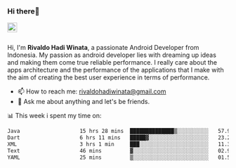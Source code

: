 ### Hi there👋
<a href="https://www.linkedin.com/in/rivaldohadiwinata/">
  <img align="left" alt="Rivaldo's LinkedIN" width="22px" src="https://upload.wikimedia.org/wikipedia/commons/8/81/LinkedIn_icon.svg" />
</a>

<br/>
<br/>

Hi, I'm **Rivaldo Hadi Winata**, a passionate Android Developer from Indonesia. 
My passion as android developer lies with dreaming up ideas and making them come true reliable performance. 
I really care about the apps architecture and the performance of the applications that I make with the aim of creating the best user experience in terms of performance.

- 📫 How to reach me: [rivaldohadiwinata@gmail.com](mailto:rivaldohadiwinata@gmail.com)
- 💬 Ask me about anything and let's be friends.

📊 This week i spent my time on:


<!--START_SECTION:waka-->

```txt
Java                   15 hrs 28 mins  ██████████████▒░░░░░░░░░░   57.96 %
Dart                   6 hrs 11 mins   █████▓░░░░░░░░░░░░░░░░░░░   23.20 %
XML                    3 hrs 1 min     ███░░░░░░░░░░░░░░░░░░░░░░   11.36 %
Text                   46 mins         ▓░░░░░░░░░░░░░░░░░░░░░░░░   02.91 %
YAML                   25 mins         ▒░░░░░░░░░░░░░░░░░░░░░░░░   01.57 %
```

<!--END_SECTION:waka-->


<!--- 🔭 I’m currently working on Management Order Depot Acun -->

<!--
**rivaldotjioe/rivaldotjioe** is a ✨ _special_ ✨ repository because its `README.md` (this file) appears on your GitHub profile.

Here are some ideas to get you started:

- 🔭 I’m currently working on ...
- 🌱 I’m currently learning ...
- 👯 I’m looking to collaborate on ...
- 🤔 I’m looking for help with ...
- 💬 Ask me about ...
- 📫 How to reach me: ...
- 😄 Pronouns: ...
- ⚡ Fun fact: ...
-->
